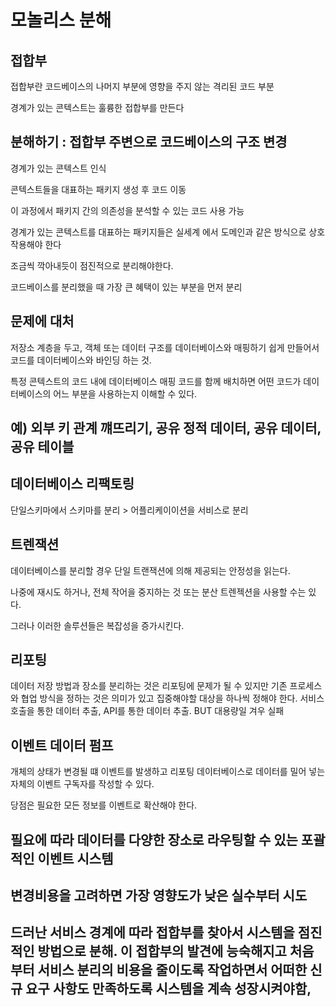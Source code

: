 # 모놀리스 분해



## 접합부 

접합부란 코드베이스의 나머지 부분에 영향을 주지 않는 격리된 코드 부분 

경계가 있는 콘텍스트는 훌륭한 접합부를 만든다



## 분해하기 : 접합부 주변으로 코드베이스의 구조 변경 

경계가 있는 콘텍스트 인식

콘텍스트들을 대표하는 패키지 생성 후 코드 이동 

이 과정에서 패키지 간의 의존성을 분석할 수 있는 코드 사용 가능 

경계가 있는 콘텍스트를 대표하는 패키지들은 실세계 에서 도메인과 같은 방식으로 상호작용해야 한다 

조금씩 깍아내듯이 점진적으로 분리해야한다.

코드베이스를 분리했을 때 가장 큰 혜택이 있는 부분을 먼저 분리



## 문제에 대처

저장소 계층을 두고, 객체 또는 데이터 구조를 데이터베이스와 매핑하기 쉽게 만들어서 코드를 데이터베이스와 바인딩 하는 것. 

특정 콘텍스트의 코드 내에 데이터베이스 매핑 코드를 함께 배치하면 어떤 코드가 데이터베이스의 어느 부분을 사용하는지 이해할 수 있다. 

## 예) 외부 키 관계 꺠뜨리기, 공유 정적 데이터, 공유 데이터, 공유 테이블



## 데이터베이스 리팩토링

단일스키마에서 스키마를 분리 > 어플리케이이션을 서비스로 분리 



## 트렌잭션

데이터베이스를 분리할 경우 단일 트랜잭션에 의해 제공되는 안정성을 읽는다. 

나중에 재시도 하거나, 전체 작어을 중지하는 것 또는 분산 트렌젝션을 사용할 수는 있다.

그러나 이러한 솔루션들은 복잡성을 증가시킨다.



## 리포팅 

데이터 저장 방법과 장소를 분리하는 것은 리포팅에 문제가 될 수 있지만 기존 프로세스와 협업 방식을 정하는 것은 의미가 있고 집중해야할 대상을 하나씩 정해야 한다. 서비스 호출을 통한 데이터 추출, API를 통한 데이터 추출. BUT 대용량일 겨우 실패 



## 이벤트 데이터 펌프

개체의 상태가 변경될 떄 이벤트를 발생하고 리포팅 데이터베이스로 데이터를 밀어 넣는 자체의 이벤트 구독자를 작성할 수 있다.

당점은 필요한 모든 정보를 이벤트로 확산해야 한다. 



## 필요에 따라 데이터를 다양한 장소로 라우팅할 수 있는 포괄적인 이벤트 시스템

## 변경비용을 고려하면 가장 영향도가 낮은 실수부터 시도

## 드러난 서비스 경계에 따라 접합부를 찾아서 시스템을 점진적인 방법으로 분해. 이 접합부의 발견에 능숙해지고 처음부터 서비스 분리의 비용을 줄이도록 작업하면서 어떠한 신규 요구 사항도 만족하도록 시스템을 계속 성장시켜야함,

